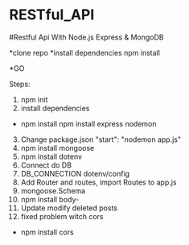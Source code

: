 # RESTful_API

#Restful Api With Node.js Express & MongoDB 

*clone repo 
*install dependencies 
npm install

*GO




Steps:
1. npm init
2. install dependencies
- npm install npm install express nodemon
3. Change package.json "start": "nodemon app.js"
4. npm install mongoose
5. npm install dotenv
6. Connect do DB
7. DB_CONNECTION dotenv/config
8. Add Router and routes, import Routes to app.js
9. mongoose.Schema
10. npm install body-
11. Update modify deleted posts
12. fixed problem witch cors
- npm install cors